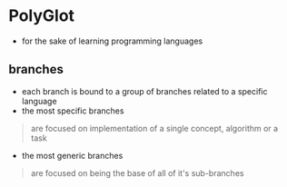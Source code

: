 # PolyGlot
- for the sake of learning programming languages
## branches
- each branch is bound to a group of branches related to a specific language
- the most specific branches
> are focused on implementation of a single concept, algorithm or a task
- the most generic branches
> are focused on being the base of all of it's sub-branches
